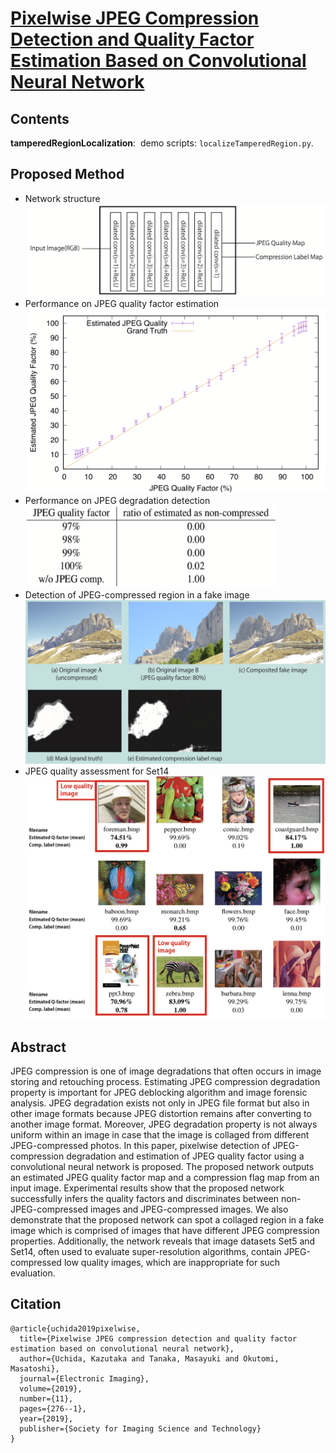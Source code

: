 
# [Pixelwise JPEG Compression Detection and Quality Factor Estimation Based on Convolutional Neural Network](https://www.ingentaconnect.com/contentone/ist/ei/2019/00002019/00000011/art00026)

## Contents

**tamperedRegionLocalization**:  demo scripts: `localizeTamperedRegion.py`.

## Proposed Method

- Network structure<br/>
   <img src="figs/network.png" width="600px"/>
- Performance on JPEG quality factor estimation<br/>
   <img src="figs/result1.png" width="500px"/>
- Performance on JPEG degradation detection<br/>
   <img src="figs/result2.png" width="400px"/>
- Detection of JPEG-compressed region in a fake image<br/>
   <img src="figs/result3.png" width="600px"/>
- JPEG quality assessment for Set14<br/>
  <img src="figs/result4.png" width="600px"/>

## Abstract

JPEG compression is one of image degradations that often occurs in image storing and retouching process. Estimating JPEG compression degradation property is important for JPEG deblocking algorithm and image forensic analysis. JPEG degradation exists not only in JPEG file format but also in other image formats because JPEG distortion remains after converting to another image format. Moreover, JPEG degradation property is not always uniform within an image in case that the image is collaged from different JPEG-compressed photos. In this paper, pixelwise detection of JPEG-compression degradation and estimation of JPEG quality factor using a convolutional neural network is proposed. The proposed network outputs an estimated JPEG quality factor map and a compression flag map from an input image. Experimental results show that the proposed network successfully infers the quality factors and discriminates between non-JPEG-compressed images and JPEG-compressed images. We also demonstrate that the proposed network can spot a collaged region in a fake image which is comprised of images that have different JPEG compression properties. Additionally, the network reveals that image datasets Set5 and Set14, often used to evaluate super-resolution algorithms, contain JPEG-compressed low quality images, which are inappropriate for such evaluation.

## Citation

```
@article{uchida2019pixelwise,
  title={Pixelwise JPEG compression detection and quality factor estimation based on convolutional neural network},
  author={Uchida, Kazutaka and Tanaka, Masayuki and Okutomi, Masatoshi},
  journal={Electronic Imaging},
  volume={2019},
  number={11},
  pages={276--1},
  year={2019},
  publisher={Society for Imaging Science and Technology}
}
```

